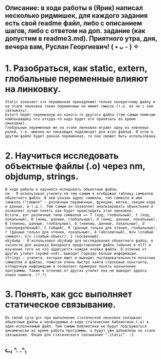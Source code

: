 
## Описание: в ходе работы я (Ярик) написал несколько ридмишек, для каждого задания есть свой readme файл, либо с описанием шагов, либо с ответом на доп. задание (как допустим в readme3.md). Приятного утра, дня, вечера вам, Руслан Георгиевич! ( • ᴗ - ) ✧

# 1. Разобраться, как static, extern, глобальные переменные влияют на линковку.

    Static озночает что переменная принадлежит только конкретному файлу и на этапе линковки такие переменные не имеют смысла (т.к. их не с кем связывать). 
    Extert берёт переменную из какого-то другого файла (тем самым помечаю компоновщику что откуда-то надо будет его привязать во время линковки).
    Глобальные переменные же на этапе линковки играют одну из ключевых ролей, т.к. именно их линковщик подключает для всех файлов. И если в другом файле будет данная переменная, то она сможет быть использована.

# 2. Научиться исследовать объектные файлы (.o) через nm, objdump, strings.

    В ходе работы я научился иследовать объектные файлы. 
    nm - Я использовал утилиту nm тем самым я отображал таблицу символов объектного файла. В ней указан адрес символа, тип символа и имя символа ("символ" - различные переменные, функции, метки, секции кода и данных, и т.д.). Тем самым он позволяет анализировать объектники и позволяет лучше понять как будет происходить этап линковки.
    Кстати, вот различные типы символов => T (код, глобальный), t (код, локальный), D (иниц. данные, глобальные), d (иниц. данные, локальные), B (неиниц. данные, глобальные), b (неиниц. данные, локальные), U (неопределённый), C (общий), R (данные только для чтения, глобальные), r (данные только для чтения, локальные), A (абсолютный), W/w (слабый символ), V/v (слабый объект), I (косвенный).
    objdump - Я использовол objdump для исследования объектного файла, в часности для анализа бинарного представления файла (обычно в elf) и изучение того на что адресуется каждая ячейка файла. В отличие от других утилит (кроме xxd), выводит гораздо больше информации. 
    strings — утилита, которая ищет и выводит последовательности печатных символов в файлах, помогая очень быстро найти строковые константы, отладочную информацию и позволяет примерно понять назначение программы. Также в отличие от других утилит она не выводит адреса ячеек памяти. (*_*)

# 3. Понять, как gcc выполняет статическое связывание.

    По своей сути gcc при выполнение статической линковки связывает объектные файлы и необходимые в коде статические библиотеки (.a) в один исполняемый файл. Тем самым библиотеки не будут подгружаться динамически во время работы программы, а будут уже добавлены на этапе связывания. Опция для статического связывания "-static". :З

## ᓚ₍ ^. .^₎